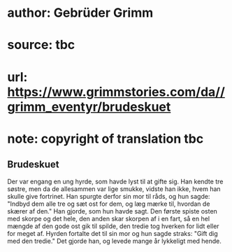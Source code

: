 # author: Gebrüder Grimm
# source: tbc
# url: https://www.grimmstories.com/da//grimm_eventyr/brudeskuet
# note: copyright of translation tbc

## Brudeskuet 

Der var engang en ung hyrde, som havde lyst til at gifte sig. Han kendte
tre søstre, men da de allesammen var lige smukke, vidste han ikke, hvem
han skulle give fortrinet. Han spurgte derfor sin mor til råds, og hun
sagde: "Indbyd dem alle tre og sæt ost for dem, og læg mærke til,
hvordan de skærer af den." Han gjorde, som hun havde sagt. Den første
spiste osten med skorpe og det hele, den anden skar skorpen af i en
fart, så en hel mængde af den gode ost gik til spilde, den tredie tog
hverken for lidt eller for meget af. Hyrden fortalte det til sin mor og
hun sagde straks: "Gift dig med den tredie." Det gjorde han, og levede
mange år lykkeligt med hende.
